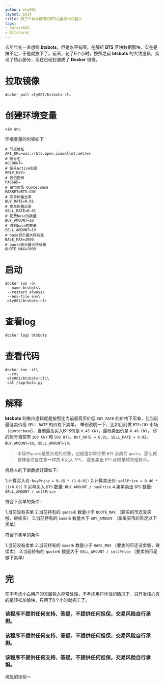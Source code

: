 ```yaml
---
author: ety001
layout: post
title: 做了个非常精简的BTS内盘做市机器人
tags:
- Server&OS
- Bitshares
---
```



去年年初一直想修 **btsbots**，但是水平有限，在解析 **BTS** 区块数据那块，实在是搞不定，于是就放下了。前天，花了6个小时，按照之前 **btsbots** 的大致逻辑，实现了核心部分，现在已经封装成了 **Docker** 镜像。

# 拉取镜像
```
docker pull ety001/btsbots-cli
```

# 创建环境变量
```
vim env
```
环境变量的内容如下：
```
# 节点地址
API_URL=wss://bts.open.icowallet.net/ws
# 账号名
ACCOUNT=
# 账号active私钥
PRIV_KEY=
# 钱包密码
PASSWD=
# 做市市场 Quote:Base
MARKET=BTS:CNY
# 买单价格比率
BUY_RATE=0.01
# 卖单价格比率
SELL_RATE=0.01
# 花费base的数量
BUY_AMOUNT=10
# 得到base的数量
SELL_AMOUNT=10
# base货币最大持有量
BASE_MAX=2000
# quote货币最大持有量
QUOTE_MAX=2000
```

# 启动
```
docker run -d\
 --name btsbots\
 --restart always\
 --env-file env\
 ety001/btsbots-cli
```

# 查看log
```
docker logs btsbots
```

# 查看代码
```
docker run -it\
 --rm\
 ety001/btsbots-cli\
 cat /app/bots.py
```

# 解释
**btsbots** 的做市逻辑就是按照比当前最高买价低 `BUY_RATE` 的价格下买单，比当前最低卖价高 `SELL_RATE` 的价格下卖单。
举例说明一下，比如目前做 `BTS:CNY` 市场（`quote:base`)，当前最高买入BTS价是 `0.45 CNY`，最低卖出价是 `0.46 CNY`，
你的账号目前有 `200 CNY` 和 `500 BTS`，`BUY_RATE = 0.01`，`SELL_RATE = 0.02`，`BUY_AMOUNT=10`，`SELL_AMOUNT=20`。

> 市场中`quote`是要交易的对象，也就是如果你把 `BTS` 设置为 `quote`，那么就意味着你是在拿一种货币买入 `BTS`，
> 或者卖出 `BTS` 获取某种其他货币。

机器人的下单数据计算如下:

1.计算买入价: `buyPrice = 0.45 * (1-0.01)`
2.计算卖出价: `sellPrice = 0.46 * (1+0.02)`
3.买单买入 `BTS` 数量: `BUY_AMOUNT / buyPrice`
4.卖单卖出 `BTS` 数量: `SELL_AMOUNT / sellPrice`

符合下买单的条件:

1.当前没有买单
2.当前持有的 `quote币` 数量小于 `QUOTE_MAX` （要买的币还没买够，继续买）
3.当前持有的 `base币` 数量大于 `BUY_AMOUNT` （拿来买币的币足以下买单）

符合下卖单的条件

1.当前没有卖单
2.当前持有的 `base币` 数量小于 `BASE_MAX` （要卖的币还没卖够，继续卖）
3.当前持有的 `quote币` 数量大于 `SELL_AMOUNT / sellPrice` （要卖的币足够下卖单）

# 完

在不考虑小白用户的无脑输入异常处理，不考虑用户体验的情况下，只开发核心真的是轻松加愉快，只用了6个小时就完工了。

### 该程序不提供任何支持、答疑，不提供任何担保，交易风险自行承担。
### 该程序不提供任何支持、答疑，不提供任何担保，交易风险自行承担。
### 该程序不提供任何支持、答疑，不提供任何担保，交易风险自行承担。

祝玩的愉快～
